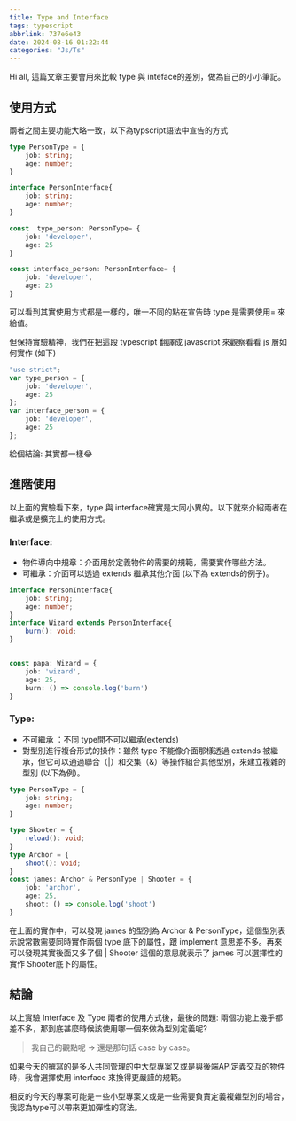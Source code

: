 ```yaml
---
title: Type and Interface
tags: typescript
abbrlink: 737e6e43
date: 2024-08-16 01:22:44
categories: "Js/Ts"
---
```

Hi all, 這篇文章主要會用來比較 type 與 inteface的差別，做為自己的小小筆記。

<!--more-->
## 使用方式
兩者之間主要功能大略一致，以下為typscript語法中宣告的方式

```typescript
type PersonType = {
    job: string;
    age: number;
}

interface PersonInterface{
    job: string;
    age: number;
}

const  type_person: PersonType= {
    job: 'developer',
    age: 25
}

const interface_person: PersonInterface= {
    job: 'developer',
    age: 25
} 
```

可以看到其實使用方式都是一樣的，唯一不同的點在宣告時 type 是需要使用= 來給值。

但保持實驗精神，我們在把這段 typescript 翻譯成 javascript 來觀察看看 js 層如何實作 (如下)

```typescript
"use strict";
var type_person = {
    job: 'developer',
    age: 25
};
var interface_person = {
    job: 'developer',
    age: 25
};
```

給個結論: 其實都一樣😂

## 進階使用
以上面的實驗看下來，type 與 interface確實是大同小異的。以下就來介紹兩者在繼承或是擴充上的使用方式。

### Interface:
- 物件導向中規章：介面用於定義物件的需要的規範，需要實作哪些方法。
- 可繼承：介面可以透過 extends 繼承其他介面 (以下為 extends的例子)。

```typescript
interface PersonInterface{
    job: string;
    age: number;
}
interface Wizard extends PersonInterface{
    burn(): void;
}


const papa: Wizard = {
    job: 'wizard',
    age: 25,
    burn: () => console.log('burn')
}
```

### Type:
- 不可繼承 ：不同 type間不可以繼承(extends)
- 對型別進行複合形式的操作：雖然 type 不能像介面那樣透過 extends 被繼承，但它可以通過聯合（|）和交集（&）等操作組合其他型別，來建立複雜的型別 (以下為例)。

```typescript
type PersonType = {
    job: string;
    age: number;
}

type Shooter = {
    reload(): void;
}
type Archor = {
    shoot(): void;
}
const james: Archor & PersonType | Shooter = {
    job: 'archor',
    age: 25,
    shoot: () => console.log('shoot')
} 
```

在上面的實作中，可以發現 james 的型別為 Archor & PersonType，這個型別表示說常數需要同時實作兩個 type 底下的屬性，跟 implement 意思差不多。再來可以發現其實後面又多了個 | Shooter 這個的意思就表示了 james 可以選擇性的實作 Shooter底下的屬性。

## 結論
以上實驗 Interface 及 Type 兩者的使用方式後，最後的問題: 兩個功能上幾乎都差不多，那到底甚麼時候該使用哪一個來做為型別定義呢?

> 我自己的觀點呢 -> 還是那句話 case by case。

如果今天的撰寫的是多人共同管理的中大型專案又或是與後端API定義交互的物件時，我會選擇使用 interface 來換得更嚴謹的規範。

相反的今天的專案可能是ㄧ些小型專案又或是一些需要負責定義複雜型別的場合，我認為type可以帶來更加彈性的寫法。





